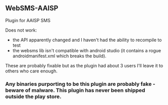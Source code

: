 ## WebSMS-AAISP

Plugin for AAISP SMS

Does not work:

- the API apparently changed and I haven't had the ability to recompile to test 
- the websms lib isn't compatible with android studio (it contains a rogue androidmanifest.xml which breaks the build).

These are probably fixable but as the plugin had about 3 users I'll leave it to others who care enough.

### Any binaries purporting to be this plugin are probably fake - beware of malware.  This plugin has never been shipped outside the play store.
